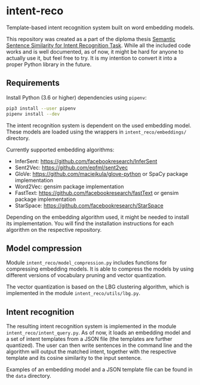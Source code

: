 # intent-reco
Template-based intent recognition system built on word embedding models.

This repository was created as a part of the diploma thesis
[Semantic Sentence Similarity for Intent Recognition Task](https://dspace.cvut.cz/bitstream/handle/10467/77029/F3-DP-2018-Brich-Tomas-Semantic_Sentence_Similarity_for_Intent_Recognition_Task.pdf).
While all the included code works and is well documented, as of now, it might be hard for anyone
to actually use it, but feel free to try. It is my intention to convert it into a proper Python
library in the future.

## Requirements
Install Python (3.6 or higher) dependencies using `pipenv`:
```bash
pip3 install --user pipenv
pipenv install --dev
```

The intent recognition system is dependent on the used embedding model. These models are loaded
using the wrappers in  `intent_reco/embeddings/` directory.

Currently supported embedding algorithms:
* InferSent: https://github.com/facebookresearch/InferSent
* Sent2Vec: https://github.com/epfml/sent2vec
* GloVe: https://github.com/maciejkula/glove-python or SpaCy package implementation
* Word2Vec: gensim package implementation
* FastText: https://github.com/facebookresearch/fastText or gensim package implementation
* StarSpace: https://github.com/facebookresearch/StarSpace

Depending on the embedding algorithm used, it might be needed to install its implementation.
You will find the installation instructions for each algorithm on the respective repository.

## Model compression

Module `intent_reco/model_compression.py` includes functions for compressing embedding models.
It is able to compress the models by using different versions of vocabulary pruning
and vector quantization.

The vector quantization is based on the LBG clustering algorithm, which is implemented
in the module `intent_reco/utils/lbg.py`.

## Intent recognition

The resulting intent recognition system is implemented in the module `intent_reco/intent_query.py`.
As of now, it loads an embedding model and a set of intent templates from a JSON file
(the templates are further quantized). The user can then write sentences in the command line
and the algorithm will output the matched intent, together with the respective template
and its cosine similarity to the input sentence.

Examples of an embedding model and a JSON template file can be found in the `data` directory.
